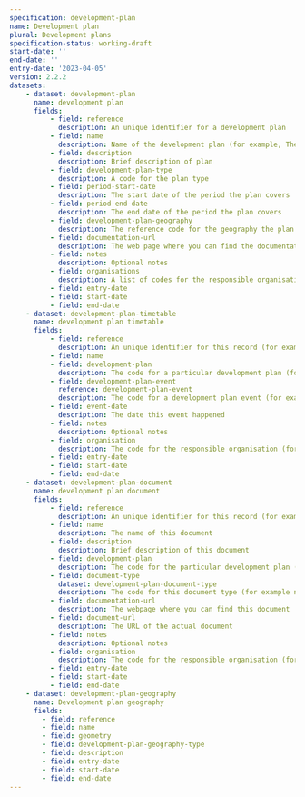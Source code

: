 ```yaml
---
specification: development-plan
name: Development plan
plural: Development plans
specification-status: working-draft
start-date: ''
end-date: ''
entry-date: '2023-04-05'
version: 2.2.2
datasets:
    - dataset: development-plan
      name: development plan
      fields:
          - field: reference
            description: An unique identifier for a development plan
          - field: name
            description: Name of the development plan (for example, The Adopted Local Plan for Leeds)
          - field: description
            description: Brief description of plan
          - field: development-plan-type
            description: A code for the plan type
          - field: period-start-date
            description: The start date of the period the plan covers
          - field: period-end-date
            description: The end date of the period the plan covers
          - field: development-plan-geography
            description: The reference code for the geography the plan covers
          - field: documentation-url
            description: The web page where you can find the documentation for the plan
          - field: notes
            description: Optional notes
          - field: organisations
            description: A list of codes for the responsible organisations, spearated by ;
          - field: entry-date   
          - field: start-date
          - field: end-date
    - dataset: development-plan-timetable
      name: development plan timetable
      fields:
          - field: reference
            description: An unique identifier for this record (for example, xyz-wquiw-309)
          - field: name
          - field: development-plan
            description: The code for a particular development plan (for example, dorcester-new-local-plan)
          - field: development-plan-event
            reference: development-plan-event
            description: The code for a development plan event (for example plan-adopted)
          - field: event-date
            description: The date this event happened 
          - field: notes
            description: Optional notes
          - field: organisation
            description: The code for the responsible organisation (for example, local-authority-eng:BST)
          - field: entry-date   
          - field: start-date
          - field: end-date
    - dataset: development-plan-document
      name: development plan document
      fields:
          - field: reference
            description: An unique identifier for this record (for example, xyz-123-abc)
          - field: name
            description: The name of this document
          - field: description
            description: Brief description of this document
          - field: development-plan
            description: The code for the particular development plan (for example, dorcester-new-local-plan)
          - field: document-type
            dataset: development-plan-document-type
            description: The code for this document type (for example new-report)
          - field: documentation-url
            description: The webpage where you can find this document 
          - field: document-url
            description: The URL of the actual document
          - field: notes
            description: Optional notes
          - field: organisation
            description: The code for the responsible organisation (for example, local-authority-eng:BST)
          - field: entry-date   
          - field: start-date
          - field: end-date
    - dataset: development-plan-geography
      name: Development plan geography
      fields:
        - field: reference
        - field: name
        - field: geometry
        - field: development-plan-geography-type
        - field: description
        - field: entry-date
        - field: start-date
        - field: end-date
---
```

